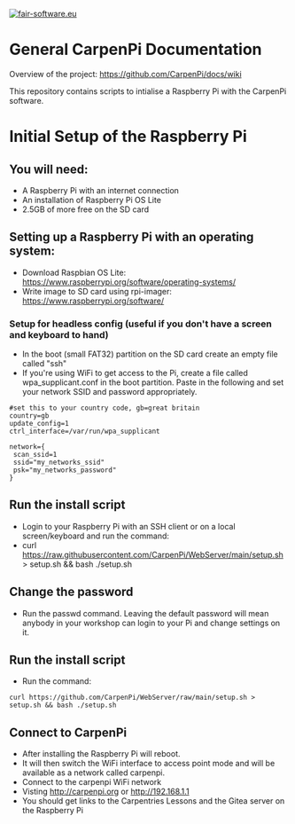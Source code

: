[![fair-software.eu](https://img.shields.io/badge/fair--software.eu-%E2%97%8F%20%20%E2%97%8F%20%20%E2%97%8B%20%20%E2%97%8B%20%20%E2%97%8B-orange)](https://fair-software.eu)

# General CarpenPi Documentation
Overview of the project: https://github.com/CarpenPi/docs/wiki

This repository contains scripts to intialise a Raspberry Pi with the CarpenPi software. 

# Initial Setup of the Raspberry Pi

## You will need:
* A Raspberry Pi with an internet connection
* An installation of Raspberry Pi OS Lite
* 2.5GB of more free on the SD card

## Setting up a Raspberry Pi with an operating system:
* Download Raspbian OS Lite: https://www.raspberrypi.org/software/operating-systems/
* Write image to SD card using rpi-imager: https://www.raspberrypi.org/software/

### Setup for headless config (useful if you don't have a screen and keyboard to hand)
* In the boot (small FAT32) partition on the SD card create an empty file called "ssh"
* If you're using WiFi to get access to the Pi, create a file called wpa_supplicant.conf in the boot partition. Paste in the following and set your network SSID and password appropriately.

```
#set this to your country code, gb=great britain
country=gb
update_config=1
ctrl_interface=/var/run/wpa_supplicant

network={
 scan_ssid=1
 ssid="my_networks_ssid"
 psk="my_networks_password"
}
```

## Run the install script
* Login to your Raspberry Pi with an SSH client or on a local screen/keyboard and run the command:
* curl https://raw.githubusercontent.com/CarpenPi/WebServer/main/setup.sh > setup.sh && bash ./setup.sh

## Change the password
* Run the passwd command. Leaving the default password will mean anybody in your workshop can login to your Pi and change settings on it.

## Run the install script
* Run the command:

`curl https://github.com/CarpenPi/WebServer/raw/main/setup.sh > setup.sh && bash ./setup.sh`

## Connect to CarpenPi
* After installing the Raspberry Pi will reboot.
* It will then switch the WiFi interface to access point mode and will be available as a network called carpenpi. 
* Connect to the carpenpi WiFi network
* Visting http://carpenpi.org or http://192.168.1.1
* You should get links to the Carpentries Lessons and the Gitea server on the Raspberry Pi

